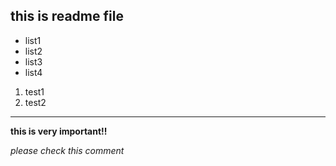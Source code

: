 ## this is readme file
- list1
- list2
- list3
- list4

1. test1
2. test2

---

**this is very important!!**

_please check this comment_